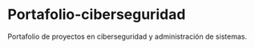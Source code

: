 # Portafolio-ciberseguridad
Portafolio de proyectos en ciberseguridad y administración de sistemas.
